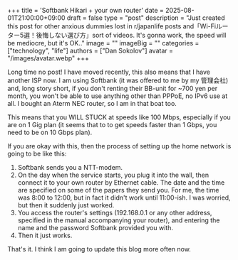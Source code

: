 +++
title = 'Softbank Hikari + your own router'
date = 2025-08-01T21:00:00+09:00
draft = false
type = "post"
description = "Just created this post for other anxious dummies lost in r/japanlife posts and「Wi-Fiルーター5選！後悔しない選び方」sort of videos. It's gonna work, the speed will be mediocre, but it's OK.."
image = ""
imageBig = ""
categories = ["technology", "life"]
authors = ["Dan Sokolov"]
avatar = "/images/avatar.webp"
+++

Long time no post! I have moved recently, this also means that I have another ISP now. I am using Softbank (it was offered to me by my 管理会社) and, long story short, if you don't renting their BB-unit for ~700 yen per month, you won't be able to use anything other than PPPoE, no IPv6 use at all. I bought an Aterm NEC router, so I am in that boat too.

This means that you WILL STUCK at speeds like 100 Mbps, especially if you are on 1 Gig plan (it seems that to to get speeds faster than 1 Gbps, you need to be on 10 Gbps plan).

If you are okay with this, then the process of setting up the home network is going to be like this:

1. Softbank sends you a NTT-modem.
2. On the day when the service starts, you plug it into the wall, then connect it to your own router by Ethernet cable. The date and the time are specified on some of the papers they send you. For me, the time was 8:00 to 12:00, but in fact it didn't work until 11:00-ish. I was worried, but then it suddenly just worked.
3. You access the router's settings (192.168.0.1 or any other address, specified in the manual accompanying your router), and entering the name and the password Softbank provided you with.
4. Then it just works.

That's it. I think I am going to update this blog more often now.